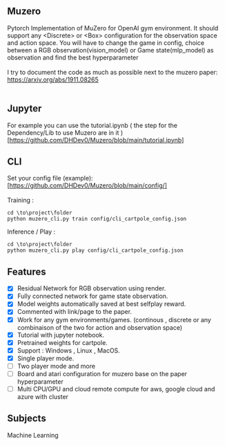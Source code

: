 
## Muzero

Pytorch Implementation of MuZero for OpenAI gym environment. It should support any &lt;Discrete> or &lt;Box> configuration for the observation space and action space. You will have to change the game in config, choice between a RGB observation(vision_model) or Game state(mlp_model) as observation and find the best hyperparameter <br />
<br />
I try to document the code as much as possible next to the muzero paper: https://arxiv.org/abs/1911.08265 <br />
<br />
## Jupyter

For example you can use the tutorial.ipynb ( the step for the Dependency/Lib to use Muzero are in it ) <br />
[https://github.com/DHDev0/Muzero/blob/main/tutorial.ipynb] <br />

## CLI

Set your config file (example): [https://github.com/DHDev0/Muzero/blob/main/config/]<br />
<br />
Training : <br />
```
cd \to\project\folder
python muzero_cli.py train config/cli_cartpole_config.json
```

Inference / Play :<br />
```
cd \to\project\folder
python muzero_cli.py play config/cli_cartpole_config.json
```

## Features

* [x] Residual Network for RGB observation using render.
* [x] Fully connected network for game state observation.
* [x] Model weights automatically saved at best selfplay reward.
* [x] Commented with link/page to the paper.
* [x] Work for any gym environments/games. (continous , discrete or any combinaison of the two for action and observation space)
* [x] Tutorial with jupyter notebook.
* [x] Pretrained weights for cartpole.
* [x] Support : Windows , Linux , MacOS.
* [x] Single player mode.
* [ ] Two player mode and more
* [ ] Board and atari configuration for muzero base on the paper hyperparameter<br />
* [ ] Multi CPU/GPU and cloud remote compute for aws, google cloud and azure with cluster<br />

## Subjects

Machine Learning
